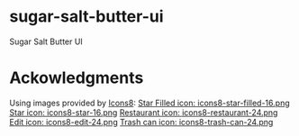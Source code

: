# sugar-salt-butter-ui
Sugar Salt Butter UI

# Ackowledgments
Using images provided by [Icons8](https://icons8.com):
[Star Filled icon: icons8-star-filled-16.png](https://icons8.com/icon/38845/star-filled)
[Star icon: icons8-star-16.png](https://icons8.com/icon/38864/star)
[Restaurant icon: icons8-restaurant-24.png](https://icons8.com/icon/57225/restaurant)
[Edit icon: icons8-edit-24.png](https://icons8.com/icon/65358/edit)
[Trash can icon: icons8-trash-can-24.png](https://icons8.com/icon/58913/trash-can)
